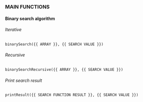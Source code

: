 ### MAIN FUNCTIONS

#### Binary search algorithm
###### Iterative
`binarySearch({{ ARRAY }}, {{ SEARCH VALUE }})`
###### Recursive
`binarySearchRecursive({{ ARRAY }}, {{ SEARCH VALUE }})`
###### Print search result
`printResult({{ SEARCH FUNCTION RESULT }}, {{ SEARCH VALUE }})`
